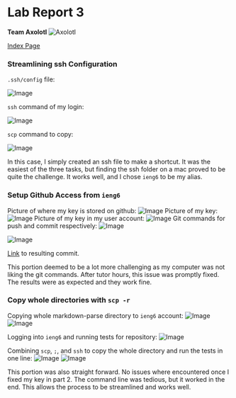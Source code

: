 # Lab Report 3
**Team Axolotl**
 ![Axolotl](https://user-images.githubusercontent.com/96553474/162535420-9fa77fb1-e2cc-42fb-a98d-479bef6edcd3.jpg)

 [Index Page](index.html)

### **Streamlining ssh Configuration**

```.ssh/config``` file:

![Image](configFile.png)

```ssh``` command of my login:

![Image](login.png)

```scp``` command to copy:

![Image](copySsh.png)



In this case, I simply created an ssh file to make a shortcut. It was the easiest of the three tasks, but finding the ssh folder on a mac proved to be quite the challenge. It works well, and I chose ```ieng6``` to be my alias.

### **Setup Github Access from ```ieng6```**
Picture of where my key is stored on github:
![Image](gitKeyStorage.png)
Picture of my key:
![Image](localKey.png)
Picture of my key in my user account:
![Image](localKeyStorage.png)
Git commands for push and commit respectively:
![Image](GitPush.png)

![Image](GitCommit.png)

[Link](https://github.com/dfigueroag/markdown-parser/commit/a5de5996d2d29a48e827b530b5d21356ef47527b) to resulting commit.



This portion deemed to be a lot more challenging as my computer was not liking the git commands. After tutor hours, this issue was promptly fixed. The results were as expected and they work fine.

### **Copy whole directories with ```scp -r```**
Copying whole markdown-parse directory to ```ieng6``` account:
![Image](copyingEverything.png)
![Image](copyingEverythingPt2.png)

Logging into ```ieng6``` and running tests for repository:
![Image](tests.png)

Combining ```scp```, ```;```, and ```ssh``` to copy the whole directory and run the tests in one line:
![Image](commandLine.png)
![Image](resultWithTest.png)


This portion was also straight forward. No issues where encountered once I fixed my key in part 2. The command line was tedious, but it worked in the end. This allows the process to be streamlined and works well.